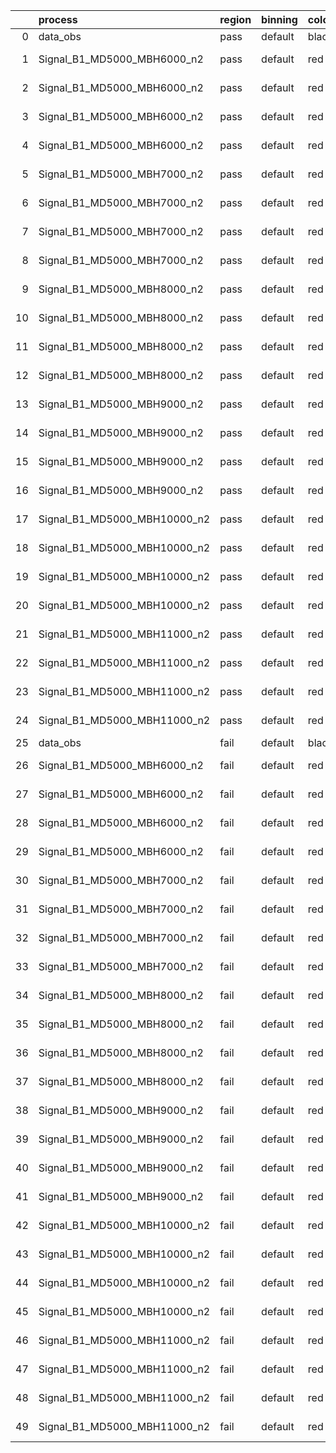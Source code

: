 |    | process                      | region   | binning   | color   | process_type   |   scale | variation   | source_filename                                                       | source_histname    | alias                        | title     |   combine_idx |     lnN |   shapes | syst_type   | direction   | variation_alias   |
|---:|:-----------------------------|:---------|:----------|:--------|:---------------|--------:|:------------|:----------------------------------------------------------------------|:-------------------|:-----------------------------|:----------|--------------:|--------:|---------:|:------------|:------------|:------------------|
|  0 | data_obs                     | pass     | default   | black   | DATA           |       1 | nominal     | ./histograms_for_2DAlphabet_v16//BH_Data.root                         | hpass              | Data                         | Data      |           nan | nan     |      nan | nan         | nan         | nan               |
|  1 | Signal_B1_MD5000_MBH6000_n2  | pass     | default   | red     | SIGNAL         |       1 | lumi        | ./histograms_for_2DAlphabet_v16//BH_Signal_B1_MD5000_MBH6000_n2.root  | hpass              | Signal_B1_MD5000_MBH6000_n2  | BH signal |           nan |   1.016 |      nan | lnN         | nan         | nan               |
|  2 | Signal_B1_MD5000_MBH6000_n2  | pass     | default   | red     | SIGNAL         |       1 | SVM         | ./histograms_for_2DAlphabet_v16//BH_Signal_B1_MD5000_MBH6000_n2.root  | hpass_SVMsyst_up   | Signal_B1_MD5000_MBH6000_n2  | BH signal |           nan | nan     |        1 | shapes      | Up          | SVMsyst           |
|  3 | Signal_B1_MD5000_MBH6000_n2  | pass     | default   | red     | SIGNAL         |       1 | SVM         | ./histograms_for_2DAlphabet_v16//BH_Signal_B1_MD5000_MBH6000_n2.root  | hpass_SVMsyst_down | Signal_B1_MD5000_MBH6000_n2  | BH signal |           nan | nan     |        1 | shapes      | Down        | SVMsyst           |
|  4 | Signal_B1_MD5000_MBH6000_n2  | pass     | default   | red     | SIGNAL         |       1 | nominal     | ./histograms_for_2DAlphabet_v16//BH_Signal_B1_MD5000_MBH6000_n2.root  | hpass              | Signal_B1_MD5000_MBH6000_n2  | BH signal |           nan | nan     |      nan | nan         | nan         | nan               |
|  5 | Signal_B1_MD5000_MBH7000_n2  | pass     | default   | red     | SIGNAL         |       1 | lumi        | ./histograms_for_2DAlphabet_v16//BH_Signal_B1_MD5000_MBH7000_n2.root  | hpass              | Signal_B1_MD5000_MBH7000_n2  | BH signal |           nan |   1.016 |      nan | lnN         | nan         | nan               |
|  6 | Signal_B1_MD5000_MBH7000_n2  | pass     | default   | red     | SIGNAL         |       1 | SVM         | ./histograms_for_2DAlphabet_v16//BH_Signal_B1_MD5000_MBH7000_n2.root  | hpass_SVMsyst_up   | Signal_B1_MD5000_MBH7000_n2  | BH signal |           nan | nan     |        1 | shapes      | Up          | SVMsyst           |
|  7 | Signal_B1_MD5000_MBH7000_n2  | pass     | default   | red     | SIGNAL         |       1 | SVM         | ./histograms_for_2DAlphabet_v16//BH_Signal_B1_MD5000_MBH7000_n2.root  | hpass_SVMsyst_down | Signal_B1_MD5000_MBH7000_n2  | BH signal |           nan | nan     |        1 | shapes      | Down        | SVMsyst           |
|  8 | Signal_B1_MD5000_MBH7000_n2  | pass     | default   | red     | SIGNAL         |       1 | nominal     | ./histograms_for_2DAlphabet_v16//BH_Signal_B1_MD5000_MBH7000_n2.root  | hpass              | Signal_B1_MD5000_MBH7000_n2  | BH signal |           nan | nan     |      nan | nan         | nan         | nan               |
|  9 | Signal_B1_MD5000_MBH8000_n2  | pass     | default   | red     | SIGNAL         |       1 | lumi        | ./histograms_for_2DAlphabet_v16//BH_Signal_B1_MD5000_MBH8000_n2.root  | hpass              | Signal_B1_MD5000_MBH8000_n2  | BH signal |           nan |   1.016 |      nan | lnN         | nan         | nan               |
| 10 | Signal_B1_MD5000_MBH8000_n2  | pass     | default   | red     | SIGNAL         |       1 | SVM         | ./histograms_for_2DAlphabet_v16//BH_Signal_B1_MD5000_MBH8000_n2.root  | hpass_SVMsyst_up   | Signal_B1_MD5000_MBH8000_n2  | BH signal |           nan | nan     |        1 | shapes      | Up          | SVMsyst           |
| 11 | Signal_B1_MD5000_MBH8000_n2  | pass     | default   | red     | SIGNAL         |       1 | SVM         | ./histograms_for_2DAlphabet_v16//BH_Signal_B1_MD5000_MBH8000_n2.root  | hpass_SVMsyst_down | Signal_B1_MD5000_MBH8000_n2  | BH signal |           nan | nan     |        1 | shapes      | Down        | SVMsyst           |
| 12 | Signal_B1_MD5000_MBH8000_n2  | pass     | default   | red     | SIGNAL         |       1 | nominal     | ./histograms_for_2DAlphabet_v16//BH_Signal_B1_MD5000_MBH8000_n2.root  | hpass              | Signal_B1_MD5000_MBH8000_n2  | BH signal |           nan | nan     |      nan | nan         | nan         | nan               |
| 13 | Signal_B1_MD5000_MBH9000_n2  | pass     | default   | red     | SIGNAL         |       1 | lumi        | ./histograms_for_2DAlphabet_v16//BH_Signal_B1_MD5000_MBH9000_n2.root  | hpass              | Signal_B1_MD5000_MBH9000_n2  | BH signal |           nan |   1.016 |      nan | lnN         | nan         | nan               |
| 14 | Signal_B1_MD5000_MBH9000_n2  | pass     | default   | red     | SIGNAL         |       1 | SVM         | ./histograms_for_2DAlphabet_v16//BH_Signal_B1_MD5000_MBH9000_n2.root  | hpass_SVMsyst_up   | Signal_B1_MD5000_MBH9000_n2  | BH signal |           nan | nan     |        1 | shapes      | Up          | SVMsyst           |
| 15 | Signal_B1_MD5000_MBH9000_n2  | pass     | default   | red     | SIGNAL         |       1 | SVM         | ./histograms_for_2DAlphabet_v16//BH_Signal_B1_MD5000_MBH9000_n2.root  | hpass_SVMsyst_down | Signal_B1_MD5000_MBH9000_n2  | BH signal |           nan | nan     |        1 | shapes      | Down        | SVMsyst           |
| 16 | Signal_B1_MD5000_MBH9000_n2  | pass     | default   | red     | SIGNAL         |       1 | nominal     | ./histograms_for_2DAlphabet_v16//BH_Signal_B1_MD5000_MBH9000_n2.root  | hpass              | Signal_B1_MD5000_MBH9000_n2  | BH signal |           nan | nan     |      nan | nan         | nan         | nan               |
| 17 | Signal_B1_MD5000_MBH10000_n2 | pass     | default   | red     | SIGNAL         |       1 | lumi        | ./histograms_for_2DAlphabet_v16//BH_Signal_B1_MD5000_MBH10000_n2.root | hpass              | Signal_B1_MD5000_MBH10000_n2 | BH signal |           nan |   1.016 |      nan | lnN         | nan         | nan               |
| 18 | Signal_B1_MD5000_MBH10000_n2 | pass     | default   | red     | SIGNAL         |       1 | SVM         | ./histograms_for_2DAlphabet_v16//BH_Signal_B1_MD5000_MBH10000_n2.root | hpass_SVMsyst_up   | Signal_B1_MD5000_MBH10000_n2 | BH signal |           nan | nan     |        1 | shapes      | Up          | SVMsyst           |
| 19 | Signal_B1_MD5000_MBH10000_n2 | pass     | default   | red     | SIGNAL         |       1 | SVM         | ./histograms_for_2DAlphabet_v16//BH_Signal_B1_MD5000_MBH10000_n2.root | hpass_SVMsyst_down | Signal_B1_MD5000_MBH10000_n2 | BH signal |           nan | nan     |        1 | shapes      | Down        | SVMsyst           |
| 20 | Signal_B1_MD5000_MBH10000_n2 | pass     | default   | red     | SIGNAL         |       1 | nominal     | ./histograms_for_2DAlphabet_v16//BH_Signal_B1_MD5000_MBH10000_n2.root | hpass              | Signal_B1_MD5000_MBH10000_n2 | BH signal |           nan | nan     |      nan | nan         | nan         | nan               |
| 21 | Signal_B1_MD5000_MBH11000_n2 | pass     | default   | red     | SIGNAL         |       1 | lumi        | ./histograms_for_2DAlphabet_v16//BH_Signal_B1_MD5000_MBH11000_n2.root | hpass              | Signal_B1_MD5000_MBH11000_n2 | BH signal |           nan |   1.016 |      nan | lnN         | nan         | nan               |
| 22 | Signal_B1_MD5000_MBH11000_n2 | pass     | default   | red     | SIGNAL         |       1 | SVM         | ./histograms_for_2DAlphabet_v16//BH_Signal_B1_MD5000_MBH11000_n2.root | hpass_SVMsyst_up   | Signal_B1_MD5000_MBH11000_n2 | BH signal |           nan | nan     |        1 | shapes      | Up          | SVMsyst           |
| 23 | Signal_B1_MD5000_MBH11000_n2 | pass     | default   | red     | SIGNAL         |       1 | SVM         | ./histograms_for_2DAlphabet_v16//BH_Signal_B1_MD5000_MBH11000_n2.root | hpass_SVMsyst_down | Signal_B1_MD5000_MBH11000_n2 | BH signal |           nan | nan     |        1 | shapes      | Down        | SVMsyst           |
| 24 | Signal_B1_MD5000_MBH11000_n2 | pass     | default   | red     | SIGNAL         |       1 | nominal     | ./histograms_for_2DAlphabet_v16//BH_Signal_B1_MD5000_MBH11000_n2.root | hpass              | Signal_B1_MD5000_MBH11000_n2 | BH signal |           nan | nan     |      nan | nan         | nan         | nan               |
| 25 | data_obs                     | fail     | default   | black   | DATA           |       1 | nominal     | ./histograms_for_2DAlphabet_v16//BH_Data.root                         | hfail              | Data                         | Data      |           nan | nan     |      nan | nan         | nan         | nan               |
| 26 | Signal_B1_MD5000_MBH6000_n2  | fail     | default   | red     | SIGNAL         |       1 | lumi        | ./histograms_for_2DAlphabet_v16//BH_Signal_B1_MD5000_MBH6000_n2.root  | hfail              | Signal_B1_MD5000_MBH6000_n2  | BH signal |           nan |   1.016 |      nan | lnN         | nan         | nan               |
| 27 | Signal_B1_MD5000_MBH6000_n2  | fail     | default   | red     | SIGNAL         |       1 | SVM         | ./histograms_for_2DAlphabet_v16//BH_Signal_B1_MD5000_MBH6000_n2.root  | hfail_SVMsyst_up   | Signal_B1_MD5000_MBH6000_n2  | BH signal |           nan | nan     |        1 | shapes      | Up          | SVMsyst           |
| 28 | Signal_B1_MD5000_MBH6000_n2  | fail     | default   | red     | SIGNAL         |       1 | SVM         | ./histograms_for_2DAlphabet_v16//BH_Signal_B1_MD5000_MBH6000_n2.root  | hfail_SVMsyst_down | Signal_B1_MD5000_MBH6000_n2  | BH signal |           nan | nan     |        1 | shapes      | Down        | SVMsyst           |
| 29 | Signal_B1_MD5000_MBH6000_n2  | fail     | default   | red     | SIGNAL         |       1 | nominal     | ./histograms_for_2DAlphabet_v16//BH_Signal_B1_MD5000_MBH6000_n2.root  | hfail              | Signal_B1_MD5000_MBH6000_n2  | BH signal |           nan | nan     |      nan | nan         | nan         | nan               |
| 30 | Signal_B1_MD5000_MBH7000_n2  | fail     | default   | red     | SIGNAL         |       1 | lumi        | ./histograms_for_2DAlphabet_v16//BH_Signal_B1_MD5000_MBH7000_n2.root  | hfail              | Signal_B1_MD5000_MBH7000_n2  | BH signal |           nan |   1.016 |      nan | lnN         | nan         | nan               |
| 31 | Signal_B1_MD5000_MBH7000_n2  | fail     | default   | red     | SIGNAL         |       1 | SVM         | ./histograms_for_2DAlphabet_v16//BH_Signal_B1_MD5000_MBH7000_n2.root  | hfail_SVMsyst_up   | Signal_B1_MD5000_MBH7000_n2  | BH signal |           nan | nan     |        1 | shapes      | Up          | SVMsyst           |
| 32 | Signal_B1_MD5000_MBH7000_n2  | fail     | default   | red     | SIGNAL         |       1 | SVM         | ./histograms_for_2DAlphabet_v16//BH_Signal_B1_MD5000_MBH7000_n2.root  | hfail_SVMsyst_down | Signal_B1_MD5000_MBH7000_n2  | BH signal |           nan | nan     |        1 | shapes      | Down        | SVMsyst           |
| 33 | Signal_B1_MD5000_MBH7000_n2  | fail     | default   | red     | SIGNAL         |       1 | nominal     | ./histograms_for_2DAlphabet_v16//BH_Signal_B1_MD5000_MBH7000_n2.root  | hfail              | Signal_B1_MD5000_MBH7000_n2  | BH signal |           nan | nan     |      nan | nan         | nan         | nan               |
| 34 | Signal_B1_MD5000_MBH8000_n2  | fail     | default   | red     | SIGNAL         |       1 | lumi        | ./histograms_for_2DAlphabet_v16//BH_Signal_B1_MD5000_MBH8000_n2.root  | hfail              | Signal_B1_MD5000_MBH8000_n2  | BH signal |           nan |   1.016 |      nan | lnN         | nan         | nan               |
| 35 | Signal_B1_MD5000_MBH8000_n2  | fail     | default   | red     | SIGNAL         |       1 | SVM         | ./histograms_for_2DAlphabet_v16//BH_Signal_B1_MD5000_MBH8000_n2.root  | hfail_SVMsyst_up   | Signal_B1_MD5000_MBH8000_n2  | BH signal |           nan | nan     |        1 | shapes      | Up          | SVMsyst           |
| 36 | Signal_B1_MD5000_MBH8000_n2  | fail     | default   | red     | SIGNAL         |       1 | SVM         | ./histograms_for_2DAlphabet_v16//BH_Signal_B1_MD5000_MBH8000_n2.root  | hfail_SVMsyst_down | Signal_B1_MD5000_MBH8000_n2  | BH signal |           nan | nan     |        1 | shapes      | Down        | SVMsyst           |
| 37 | Signal_B1_MD5000_MBH8000_n2  | fail     | default   | red     | SIGNAL         |       1 | nominal     | ./histograms_for_2DAlphabet_v16//BH_Signal_B1_MD5000_MBH8000_n2.root  | hfail              | Signal_B1_MD5000_MBH8000_n2  | BH signal |           nan | nan     |      nan | nan         | nan         | nan               |
| 38 | Signal_B1_MD5000_MBH9000_n2  | fail     | default   | red     | SIGNAL         |       1 | lumi        | ./histograms_for_2DAlphabet_v16//BH_Signal_B1_MD5000_MBH9000_n2.root  | hfail              | Signal_B1_MD5000_MBH9000_n2  | BH signal |           nan |   1.016 |      nan | lnN         | nan         | nan               |
| 39 | Signal_B1_MD5000_MBH9000_n2  | fail     | default   | red     | SIGNAL         |       1 | SVM         | ./histograms_for_2DAlphabet_v16//BH_Signal_B1_MD5000_MBH9000_n2.root  | hfail_SVMsyst_up   | Signal_B1_MD5000_MBH9000_n2  | BH signal |           nan | nan     |        1 | shapes      | Up          | SVMsyst           |
| 40 | Signal_B1_MD5000_MBH9000_n2  | fail     | default   | red     | SIGNAL         |       1 | SVM         | ./histograms_for_2DAlphabet_v16//BH_Signal_B1_MD5000_MBH9000_n2.root  | hfail_SVMsyst_down | Signal_B1_MD5000_MBH9000_n2  | BH signal |           nan | nan     |        1 | shapes      | Down        | SVMsyst           |
| 41 | Signal_B1_MD5000_MBH9000_n2  | fail     | default   | red     | SIGNAL         |       1 | nominal     | ./histograms_for_2DAlphabet_v16//BH_Signal_B1_MD5000_MBH9000_n2.root  | hfail              | Signal_B1_MD5000_MBH9000_n2  | BH signal |           nan | nan     |      nan | nan         | nan         | nan               |
| 42 | Signal_B1_MD5000_MBH10000_n2 | fail     | default   | red     | SIGNAL         |       1 | lumi        | ./histograms_for_2DAlphabet_v16//BH_Signal_B1_MD5000_MBH10000_n2.root | hfail              | Signal_B1_MD5000_MBH10000_n2 | BH signal |           nan |   1.016 |      nan | lnN         | nan         | nan               |
| 43 | Signal_B1_MD5000_MBH10000_n2 | fail     | default   | red     | SIGNAL         |       1 | SVM         | ./histograms_for_2DAlphabet_v16//BH_Signal_B1_MD5000_MBH10000_n2.root | hfail_SVMsyst_up   | Signal_B1_MD5000_MBH10000_n2 | BH signal |           nan | nan     |        1 | shapes      | Up          | SVMsyst           |
| 44 | Signal_B1_MD5000_MBH10000_n2 | fail     | default   | red     | SIGNAL         |       1 | SVM         | ./histograms_for_2DAlphabet_v16//BH_Signal_B1_MD5000_MBH10000_n2.root | hfail_SVMsyst_down | Signal_B1_MD5000_MBH10000_n2 | BH signal |           nan | nan     |        1 | shapes      | Down        | SVMsyst           |
| 45 | Signal_B1_MD5000_MBH10000_n2 | fail     | default   | red     | SIGNAL         |       1 | nominal     | ./histograms_for_2DAlphabet_v16//BH_Signal_B1_MD5000_MBH10000_n2.root | hfail              | Signal_B1_MD5000_MBH10000_n2 | BH signal |           nan | nan     |      nan | nan         | nan         | nan               |
| 46 | Signal_B1_MD5000_MBH11000_n2 | fail     | default   | red     | SIGNAL         |       1 | lumi        | ./histograms_for_2DAlphabet_v16//BH_Signal_B1_MD5000_MBH11000_n2.root | hfail              | Signal_B1_MD5000_MBH11000_n2 | BH signal |           nan |   1.016 |      nan | lnN         | nan         | nan               |
| 47 | Signal_B1_MD5000_MBH11000_n2 | fail     | default   | red     | SIGNAL         |       1 | SVM         | ./histograms_for_2DAlphabet_v16//BH_Signal_B1_MD5000_MBH11000_n2.root | hfail_SVMsyst_up   | Signal_B1_MD5000_MBH11000_n2 | BH signal |           nan | nan     |        1 | shapes      | Up          | SVMsyst           |
| 48 | Signal_B1_MD5000_MBH11000_n2 | fail     | default   | red     | SIGNAL         |       1 | SVM         | ./histograms_for_2DAlphabet_v16//BH_Signal_B1_MD5000_MBH11000_n2.root | hfail_SVMsyst_down | Signal_B1_MD5000_MBH11000_n2 | BH signal |           nan | nan     |        1 | shapes      | Down        | SVMsyst           |
| 49 | Signal_B1_MD5000_MBH11000_n2 | fail     | default   | red     | SIGNAL         |       1 | nominal     | ./histograms_for_2DAlphabet_v16//BH_Signal_B1_MD5000_MBH11000_n2.root | hfail              | Signal_B1_MD5000_MBH11000_n2 | BH signal |           nan | nan     |      nan | nan         | nan         | nan               |